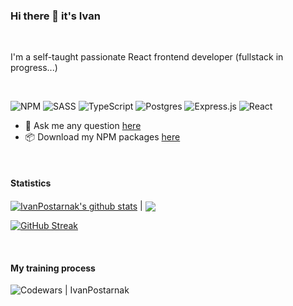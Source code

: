<img alt="" src="" />

### Hi there 👋 it's Ivan

<br>

I'm a self-taught passionate React frontend developer (fullstack in progress...)

<br>

![NPM](https://img.shields.io/badge/NPM-%23CB3837.svg?style=for-the-badge&logo=npm&logoColor=white)
![SASS](https://img.shields.io/badge/SASS-hotpink.svg?style=for-the-badge&logo=SASS&logoColor=white)
![TypeScript](https://img.shields.io/badge/typescript-%23007ACC.svg?style=for-the-badge&logo=typescript&logoColor=white)
![Postgres](https://img.shields.io/badge/postgres-%23316192.svg?style=for-the-badge&logo=postgresql&logoColor=white)
![Express.js](https://img.shields.io/badge/express.js-%23404d59.svg?style=for-the-badge&logo=express&logoColor=%2361DAFB)
![React](https://img.shields.io/badge/react-%2320232a.svg?style=for-the-badge&logo=react&logoColor=%2361DAFB)

 - 💬 Ask me any question [here](https://github.com/IvanPostarnak/IvanPostarnak/issues)
 - 📦 Download my NPM packages [here](https://www.npmjs.com/~ivanpostarnak)

<br>

#### Statistics

<a href="https://github.com/anuraghazra/github-readme-stats"><img align="center" src="https://github-readme-stats.vercel.app/api?username=IvanPostarnak&show_icons=true&include_all_commits=true&theme=dark&hide_border=true" alt="IvanPostarnak's github stats" /></a> | <a href="https://github.com/anuraghazra/github-readme-stats"><img align="center" src="https://github-readme-stats.vercel.app/api/top-langs/?username=IvanPostarnak&layout=compact&theme=dark&hide_border=true" /></a>

[![GitHub Streak](http://github-readme-streak-stats.herokuapp.com?user=IvanPostarnak&theme=dark&hide_border=true&card_width=600)](https://git.io/streak-stats)

<br>

#### My training process

<img alt="Codewars | IvanPostarnak" src="https://www.codewars.com/users/IvanPostarnak/badges/large" />



